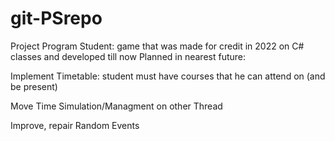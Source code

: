 # git-PSrepo
Project Program Student: game that was made for credit in 2022 on C# classes and developed till now
Planned in nearest future:

Implement Timetable: student must have courses that he can attend on (and be present)

Move Time Simulation/Managment on other Thread

Improve, repair Random Events


